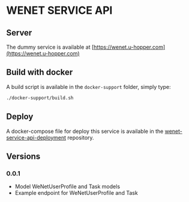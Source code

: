 # WENET SERVICE API


## Server

The dummy service is available at [https://wenet.u-hopper.com](https://wenet.u-hopper.com)

## Build with docker

A build script is available in the `docker-support` folder, simply type:

```bash
./docker-support/build.sh
```

## Deploy

A docker-compose file for deploy this service is available in the [wenet-service-api-deployment](https://bitbucket.org/wenet/wenet-service-api-deployment/src/master/) repository.

## Versions

### 0.0.1

- Model WeNetUserProfile and Task models
- Example endpoint for WeNetUserProfile and Task